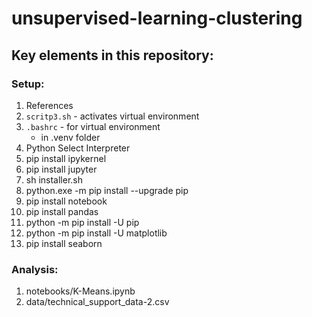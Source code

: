 # unsupervised-learning-clustering

## Key elements in this repository:

### Setup:
1. References
2. `scritp3.sh` - activates virtual environment
3. `.bashrc` - for virtual environment
    - in .venv folder
4. Python Select Interpreter
5. pip install ipykernel
6. pip install jupyter
7. sh installer.sh
8. python.exe -m pip install --upgrade pip
9. pip install notebook
10. pip install pandas 
11. python -m pip install -U pip
12. python -m pip install -U matplotlib
13. pip install seaborn


### Analysis:

1. notebooks/K-Means.ipynb
2. data/technical_support_data-2.csv